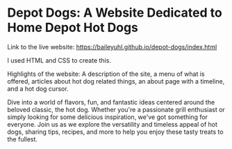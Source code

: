 # Depot Dogs: A Website Dedicated to Home Depot Hot Dogs

Link to the live website: https://baileyuhl.github.io/depot-dogs/index.html

I used HTML and CSS to create this.

Highlights of the website: A description of the site, a menu of what is offered, articles about hot dog related things, an about page with a timeline, and a hot dog cursor.

Dive into a world of flavors, fun, and fantastic ideas centered around the beloved classic, the hot dog. Whether you're a passionate grill enthusiast or simply looking for some delicious inspiration, we've got something for everyone. Join us as we explore the versatility and timeless appeal of hot dogs, sharing tips, recipes, and more to help you enjoy these tasty treats to the fullest.
